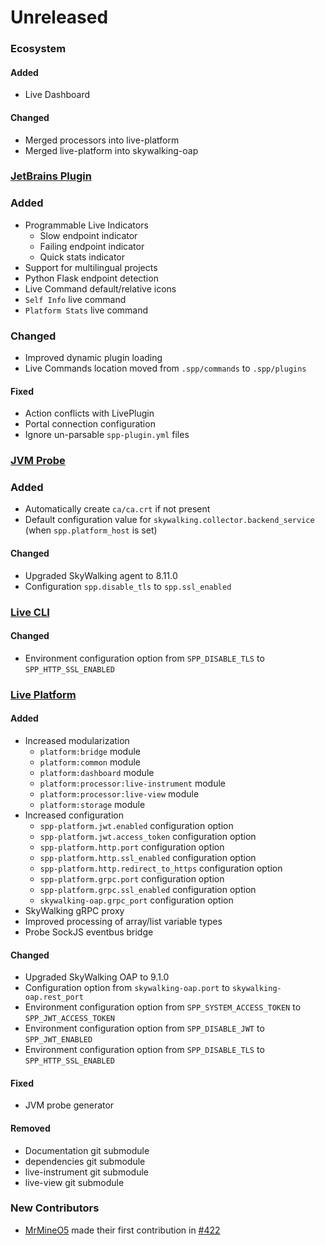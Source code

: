 # Unreleased

### Ecosystem

#### Added
- Live Dashboard

#### Changed
- Merged processors into live-platform
- Merged live-platform into skywalking-oap

### [JetBrains Plugin](https://github.com/sourceplusplus/interface-jetbrains)

### Added
- Programmable Live Indicators
    - Slow endpoint indicator
    - Failing endpoint indicator
    - Quick stats indicator
- Support for multilingual projects
- Python Flask endpoint detection
- Live Command default/relative icons
- `Self Info` live command
- `Platform Stats` live command

### Changed
- Improved dynamic plugin loading
- Live Commands location moved from `.spp/commands` to `.spp/plugins`

#### Fixed
- Action conflicts with LivePlugin
- Portal connection configuration
- Ignore un-parsable `spp-plugin.yml` files

### [JVM Probe](https://github.com/sourceplusplus/probe-jvm)

### Added
- Automatically create `ca/ca.crt` if not present
- Default configuration value for `skywalking.collector.backend_service` (when `spp.platform_host` is set)

#### Changed
- Upgraded SkyWalking agent to 8.11.0
- Configuration `spp.disable_tls` to `spp.ssl_enabled`

### [Live CLI](https://github.com/sourceplusplus/interface-cli)

#### Changed
- Environment configuration option from `SPP_DISABLE_TLS` to `SPP_HTTP_SSL_ENABLED`

### [Live Platform](https://github.com/sourceplusplus/live-platform)

#### Added
- Increased modularization
    - `platform:bridge` module
    - `platform:common` module
    - `platform:dashboard` module
    - `platform:processor:live-instrument` module
    - `platform:processor:live-view` module
    - `platform:storage` module
- Increased configuration
    - `spp-platform.jwt.enabled` configuration option
    - `spp-platform.jwt.access_token` configuration option
    - `spp-platform.http.port` configuration option
    - `spp-platform.http.ssl_enabled` configuration option
    - `spp-platform.http.redirect_to_https` configuration option
    - `spp-platform.grpc.port` configuration option
    - `spp-platform.grpc.ssl_enabled` configuration option
    - `skywalking-oap.grpc_port` configuration option
- SkyWalking gRPC proxy
- Improved processing of array/list variable types
- Probe SockJS eventbus bridge

#### Changed
- Upgraded SkyWalking OAP to 9.1.0
- Configuration option from `skywalking-oap.port` to `skywalking-oap.rest_port`
- Environment configuration option from `SPP_SYSTEM_ACCESS_TOKEN` to `SPP_JWT_ACCESS_TOKEN`
- Environment configuration option from `SPP_DISABLE_JWT` to `SPP_JWT_ENABLED`
- Environment configuration option from `SPP_DISABLE_TLS` to `SPP_HTTP_SSL_ENABLED`

#### Fixed
- JVM probe generator

#### Removed
- Documentation git submodule
- dependencies git submodule
- live-instrument git submodule
- live-view git submodule

### New Contributors
- [MrMineO5](https://github.com/MrMineO5) made their first contribution in [#422](https://github.com/sourceplusplus/live-platform/pull/422)

